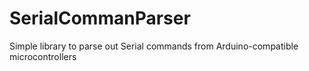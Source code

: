 # SerialCommanParser
Simple library to parse out Serial commands from Arduino-compatible microcontrollers
